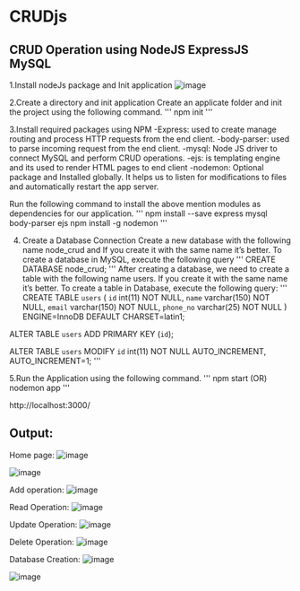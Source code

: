 # CRUDjs
## CRUD Operation using NodeJS ExpressJS MySQL

1.Install nodeJs package and Init application
![image](https://user-images.githubusercontent.com/68159253/144979029-c705b560-fb57-4b3c-854a-3dad88ae7e7d.png)

2.Create a directory and init application
Create an applicate folder and init the project using the following command.
'''
npm init
'''

3.Install required packages using NPM
    -Express: used to create manage routing and process HTTP requests from the end client.
    -body-parser: used to parse incoming request from the end client.
    -mysql: Node JS driver to connect MySQL and perform CRUD operations.
    -ejs: is templating engine and its used to render HTML pages to end client
    -nodemon: Optional package and Installed globally. It helps us to listen for modifications to files and automatically restart the app server.
 
 Run the following command to install the above mention modules as dependencies for our application.
 '''
 npm install --save express mysql body-parser ejs
 npm install -g nodemon
'''

4. Create a Database Connection
Create a new database with the following name node_crud and  If you create it with the same name it’s better.
To create a database in MySQL, execute the following query
'''
CREATE DATABASE node_crud;
'''
After creating a database, we need to create a table with the following name users. If you create it with the same name it’s better. To create a table in Database, execute the following query:
'''
CREATE TABLE `users` (
  `id` int(11) NOT NULL,
  `name` varchar(150) NOT NULL,
  `email` varchar(150) NOT NULL,
  `phone_no` varchar(25) NOT NULL
) ENGINE=InnoDB DEFAULT CHARSET=latin1;


ALTER TABLE `users`
  ADD PRIMARY KEY (`id`);

ALTER TABLE `users`
  MODIFY `id` int(11) NOT NULL AUTO_INCREMENT, AUTO_INCREMENT=1;
'''

5.Run the Application using the following command.
'''
npm start (OR) nodemon app
'''

http://localhost:3000/


## Output:

Home page:
![image](https://user-images.githubusercontent.com/68159253/144979787-7caef73e-bdc0-4e96-99d1-209676e86e5c.png)

![image](https://user-images.githubusercontent.com/68159253/144979830-7f6f3a3f-9c46-456f-8265-7e21e37578f7.png)

Add operation:
![image](https://user-images.githubusercontent.com/68159253/144979870-6a58843f-0fc9-4b12-81b2-d89a486cb27b.png)

Read Operation:
![image](https://user-images.githubusercontent.com/68159253/144979897-a4c4fa16-0f74-4e1f-ab10-a31987ff8d12.png)

Update Operation:
![image](https://user-images.githubusercontent.com/68159253/144979933-f854946f-1f3d-4949-bf3b-922db90ae36f.png)

Delete Operation:
![image](https://user-images.githubusercontent.com/68159253/144979961-7f8d0beb-1324-447f-ba0c-b243eec9eff7.png)

Database Creation:
![image](https://user-images.githubusercontent.com/68159253/144979986-a4553ca1-c24e-4100-be60-2c0371e4c3b3.png)

![image](https://user-images.githubusercontent.com/68159253/144980007-4618263b-4bb2-4df0-adab-7d43b4b87bb5.png)








